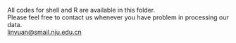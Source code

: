 All codes for shell and R are available in this folder.  
Please feel free to contact us whenever you have problem in processing our data.  
linyuan@smail.nju.edu.cn
